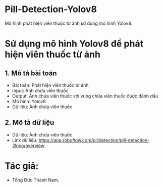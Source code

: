 # Pill-Detection-Yolov8

Mô hình phát hiện viên thuộc từ ảnh sử dụng mô hình Yolov8.

# Sử dụng mô hình Yolov8 để phát hiện viên thuốc từ ảnh

## 1. Mô tả bài toán

- Bài toán: Phát hiện viên thuốc từ ảnh
- Input: Ảnh chứa viên thuốc
- Output: Ảnh chứa viên thuốc với vùng chứa viên thuốc được đánh dấu
- Mô hình: Yolov8
- Dữ liệu: Ảnh chứa viên thuốc

## 2. Mô tả dữ liệu

- Dữ liệu: Ảnh chứa viên thuốc
- Link dữ liệu: https://app.roboflow.com/pilldetection/pill-detection-2lnco/overview

# Tác giả:

- Tống Đức Thành Nam.